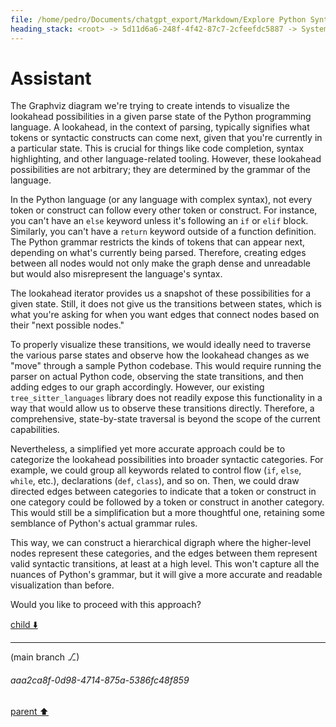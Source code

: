 ```yaml
---
file: /home/pedro/Documents/chatgpt_export/Markdown/Explore Python Syntax Graphviz.md
heading_stack: <root> -> 5d11d6a6-248f-4f42-87c7-2cfeefdc5887 -> System -> 68c39207-346e-47cf-8c4c-5f153f2ac305 -> System -> aaa27992-bb31-4d04-9962-3478d816a032 -> User -> b6e4ecf9-36bd-4820-af58-e4a9f1f5464f -> Assistant -> 73685182-6dbf-42fb-b01f-65ae86e8c2ec -> Tool -> fba7b060-5569-45ff-8746-e0a25d230d1b -> Assistant -> cd968572-a4a2-4360-887a-120f08b7542f -> Tool -> 0163a4d5-f781-4253-ae6d-1f6b7a26924e -> Assistant -> aaa29628-f8f7-410e-b529-8c997524df22 -> User -> 0dd38e9b-4ebc-479f-b81b-40977ca36cd6 -> Assistant -> 9210ea39-cb8a-4240-9aa8-76d97f5c28af -> Tool -> 00dbaeba-6aed-455d-8e33-fd264ae3ac4e -> Assistant -> aaa2b441-f1df-40aa-88cf-b44a26423358 -> User -> 2cf213fe-d050-4421-8c66-02a043530734 -> Assistant -> 2cdb71f0-0e1f-4921-a8d3-3e9e1906acab -> Tool -> a3edaf30-99c0-4a46-a143-d91577190b12 -> Assistant -> 1fe8f69f-8617-4e0c-bc4e-d4ad44a23fe3 -> Assistant -> aaa27edf-4845-4899-9a38-ceaf1a5d7b5e -> User -> 96b436d5-d3b6-4f5d-b15b-1be00af5d5f2 -> Assistant -> ad084724-69b7-40b4-aecf-925b65dee6d0 -> Tool -> 64ff2b40-db69-4835-9788-7578f111f46f -> Assistant -> aaa217a8-ff5c-43d2-a014-6db1590ad616 -> User -> 6ded173f-4fd2-43ce-b01f-323ef6be8750 -> Assistant -> d0c92034-93f9-4197-8cdc-4d69c7e62459 -> Tool -> aaa2e2a0-b4eb-4a3c-9f31-f32a381933ca -> User -> 74802aec-7aef-4aa3-8aea-bea2923fbaad -> Assistant
---
```

# Assistant

The Graphviz diagram we're trying to create intends to visualize the lookahead possibilities in a given parse state of the Python programming language. A lookahead, in the context of parsing, typically signifies what tokens or syntactic constructs can come next, given that you're currently in a particular state. This is crucial for things like code completion, syntax highlighting, and other language-related tooling. However, these lookahead possibilities are not arbitrary; they are determined by the grammar of the language.

In the Python language (or any language with complex syntax), not every token or construct can follow every other token or construct. For instance, you can't have an `else` keyword unless it's following an `if` or `elif` block. Similarly, you can't have a `return` keyword outside of a function definition. The Python grammar restricts the kinds of tokens that can appear next, depending on what's currently being parsed. Therefore, creating edges between all nodes would not only make the graph dense and unreadable but would also misrepresent the language's syntax.

The lookahead iterator provides us a snapshot of these possibilities for a given state. Still, it does not give us the transitions between states, which is what you're asking for when you want edges that connect nodes based on their "next possible nodes."

To properly visualize these transitions, we would ideally need to traverse the various parse states and observe how the lookahead changes as we "move" through a sample Python codebase. This would require running the parser on actual Python code, observing the state transitions, and then adding edges to our graph accordingly. However, our existing `tree_sitter_languages` library does not readily expose this functionality in a way that would allow us to observe these transitions directly. Therefore, a comprehensive, state-by-state traversal is beyond the scope of the current capabilities.

Nevertheless, a simplified yet more accurate approach could be to categorize the lookahead possibilities into broader syntactic categories. For example, we could group all keywords related to control flow (`if`, `else`, `while`, etc.), declarations (`def`, `class`), and so on. Then, we could draw directed edges between categories to indicate that a token or construct in one category could be followed by a token or construct in another category. This would still be a simplification but a more thoughtful one, retaining some semblance of Python's actual grammar rules.

This way, we can construct a hierarchical digraph where the higher-level nodes represent these categories, and the edges between them represent valid syntactic transitions, at least at a high level. This won't capture all the nuances of Python's grammar, but it will give a more accurate and readable visualization than before.

Would you like to proceed with this approach?

[child ⬇️](#aaa2ca8f-0d98-4714-875a-5386fc48f859)

---

(main branch ⎇)
###### aaa2ca8f-0d98-4714-875a-5386fc48f859
[parent ⬆️](#74802aec-7aef-4aa3-8aea-bea2923fbaad)
